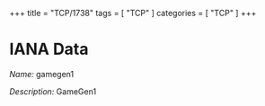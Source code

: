 +++
title = "TCP/1738"
tags = [ "TCP" ]
categories = [ "TCP" ]
+++

# IANA Data

_Name:_ gamegen1

_Description:_ GameGen1

